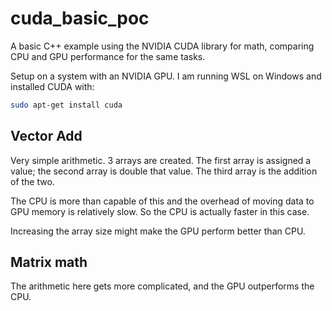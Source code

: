 # cuda_basic_poc
A basic C++ example using the NVIDIA CUDA library for math, comparing CPU and GPU performance for the same tasks.

Setup on a system with an NVIDIA GPU. I am running WSL on Windows and installed CUDA with:

```bash
sudo apt-get install cuda
```

## Vector Add

Very simple arithmetic. 3 arrays are created. The first array is assigned a value; the second array is double that value. The third array is the addition of the two.

The CPU is more than capable of this and the overhead of moving data to GPU memory is relatively slow. So the CPU is actually faster in this case.

Increasing the array size might make the GPU perform better than CPU.

## Matrix math

The arithmetic here gets more complicated, and the GPU outperforms the CPU.